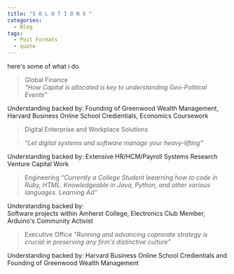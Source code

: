 ```yaml
---
title: "S O L U T I O N S "
categories:
  - Blog
tags:
  - Post Formats
  - quote
---
```


here's some of what i do.  



> Global Finance  
> <cite> “How Capital is allocated is key to understanding Geo-Political Events”  

Understanding backed by: 
Founding of Greenwood Wealth Management, Harvard Business Online School Credientials, Economics Coursework


> Digital Enterprise and Workplace Solutions

> <cite> “Let digital systems and software manage your heavy-lifting” 

Understanding backed by: 
Extensive HR/HCM/Payroll Systems Research Venture Capital Work 



> Engineering
> <cite> “Currently a College Student leearning how to code in Ruby, HTML. Knowledgeable in Java, Python, and other various languages. Learning Ad” 

Understanding backed by:  
Software projects within Amherst College, Electronics Club Member, Arduino's Community Activist



 
>  Executive Office
> <cite> "Running and advancing coprorate strategy is crucial in preserving any firm's distinctive culture"

Understanding backed by: 
Harvard Business Online School Credientials and Founding of Greenwood Wealth Management 
